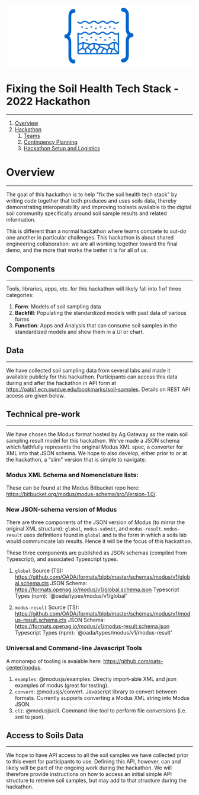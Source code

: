 ![Fixing the Soil Health Tech Stack](./docs/img/fixingsoil-logo.png)

# Fixing the Soil Health Tech Stack - 2022 Hackathon
-----------------------------------------------------

1. [Overview](#overview)  
1. [Hackathon](#hackathon-final-demo)
    1. [Teams](#teams)
    2. [Contingency Planning](#contingency-planning)
    3. [Hackathon Setup and Logistics](#hackathon-setup-and-logistics)  


# Overview
----------
The goal of this hackathon is to help "fix the soil health tech stack" by writing code together that both produces and uses soils data, thereby demonstrating interoperability and improving toolsets available to the digital soil community specifically around soil sample results and related information.

This is different than a normal hackathon where teams compete to out-do one another in particular challenges.  This hackathon is about shared engineering collaboration: we are all working together toward the final demo, and the more that works the better it is for all of us.

## Components
-------------
Tools, libraries, apps, etc. for this hackathon will likely fall into 1 of three categories:
1. **Form**: Models of soil sampling data
2. **Backfill**: Populating the standardized models with past data of various forms
3. **Function**: Apps and Analysis that can consume soil samples in the standardized models and show them in a UI or chart.

## Data
-----------
We have collected soil sampling data from several labs and made it available publicly for this hackathon.  Participants can access this data during and after the hackathon in API form at https://oats1.ecn.purdue.edu/bookmarks/soil-samples.  Details on REST API access are given below.

## Technical pre-work
---------------------
We have chosen the Modus format hosted by Ag Gateway as the main soil sampling result model for this hackathon.  We've made a JSON schema which faithfully represents the original Modus XML spec, a converter for XML into that JSON schema.  We hope to also develop, either prior to or at the hackathon, a "slim" version that is simple to navigate.

### Modus XML Schema and Nomenclature lists: 
These can be found at the Modus Bitbucket repo here: https://bitbucket.org/modus/modus-schema/src/Version-1.0/.

### New JSON-schema version of Modus
There are three components of the JSON version of Modus (to mirror the original XML structure): `global`, `modus-submit`, and `modus-result`.  `modus-result` uses definitions found in `global` and is the form in which a soils lab would communicate lab results.  Hence it will be the focus of this hackathon.

These three components are published as JSON schemas (compiled from Typescript), and associated Typescript types.  
1. `global`
Source (TS):  https://github.com/OADA/formats/blob/master/schemas/modus/v1/global.schema.cts 
JSON Schema: https://formats.openag.io/modus/v1/global.schema.json
Typescript Types (npm): `@oada/types/modus/v1/global'

2. `modus-result`
Source (TS):  https://github.com/OADA/formats/blob/master/schemas/modus/v1/modus-result.schema.cts 
JSON Schema: https://formats.openag.io/modus/v1/modus-result.schema.json
Typescript Types (npm): `@oada/types/modus/v1/modus-result'

### Universal and Command-line Javascript Tools
A monorepo of tooling is avaiable here: https://github.com/oats-center/modus.  
1. `examples`: @modusjs/examples.  Directly import-able XML and json examples of modus (great for testing).
2. `convert`: @modusjs/convert.  Javascript library to convert between formats.  Currently supports converting a Modus XML string into Modus JSON.
3. `cli`: @modusjs/cli.  Command-line tool to perform file conversions (i.e. xml to json).

## Access to Soils Data
------------------------
We hope to have API access to all the soil samples we have collected prior to this event for participants to use.  Defining this API, however, can and likely will be part of the ongoing work during the hackathon.  We will therefore provide instructions on how to access an initial simple API structure to retreive soil samples, but may add to that structure during the hackathon.


